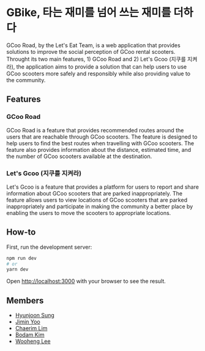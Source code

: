 # GBike, 타는 재미를 넘어 쓰는 재미를 더하다

GCoo Road, by the Let's Eat Team, is a web application that provides solutions to improve the social perception of GCoo rental scooters. Throught its two main features, 1) GCoo Road and 2) Let's Gcoo (지쿠를 지켜라), the application aims to provide a solution that can help users to use GCoo scooters more safely and responsibly while also providing value to the community.

## Features

### GCoo Road
GCoo Road is a feature that provides recommended routes around the users that are reachable through GCoo scooters. The feature is designed to help users to find the best routes when travelling with GCoo scooters. The feature also provides information about the distance, estimated time, and the number of GCoo scooters available at the destination.

### Let's Gcoo (지쿠를 지켜라)
Let's Gcoo is a feature that provides a platform for users to report and share information about GCoo scooters that are parked inappropriately. The feature allows users to view locations of GCoo scooters that are parked inappropriately and participate in making the community a better place by enabling the users to move the scooters to appropriate locations.

## How-to
First, run the development server:

```bash
npm run dev
# or
yarn dev
```

Open [http://localhost:3000](http://localhost:3000) with your browser to see the result.

## Members

- [Hyunjoon Sung](https://github.com/sunghj1118)
- [Jimin Yoo](https://github.com/yxxjimin)
- [Chaerim Lim](https://github.com/C-limlim)
- [Bodam Kim](https://github.com/qhdamm)
- [Wooheng Lee](https://github.com/hengyinayo)